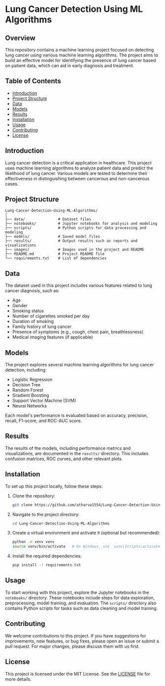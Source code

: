 

# Lung Cancer Detection Using ML Algorithms



## Overview

This repository contains a machine learning project focused on detecting lung cancer using various machine learning algorithms. The project aims to build an effective model for identifying the presence of lung cancer based on patient data, which can aid in early diagnosis and treatment.

## Table of Contents

- [Introduction](#introduction)
- [Project Structure](#project-structure)
- [Data](#data)
- [Models](#models)
- [Results](#results)
- [Installation](#installation)
- [Usage](#usage)
- [Contributing](#contributing)
- [License](#license)

## Introduction

Lung cancer detection is a critical application in healthcare. This project uses machine learning algorithms to analyze patient data and predict the likelihood of lung cancer. Various models are tested to determine their effectiveness in distinguishing between cancerous and non-cancerous cases.

## Project Structure

```
Lung-Cancer-Detection-Using-ML-Algorithms/
│
├── data/               # Dataset files
├── notebooks/          # Jupyter notebooks for analysis and modeling
├── scripts/            # Python scripts for data processing and modeling
├── models/             # Saved model files
├── results/            # Output results such as reports and visualizations
├── images/             # Images used in the project and README
├── README.md           # Project README file
└── requirements.txt    # List of dependencies
```

## Data

The dataset used in this project includes various features related to lung cancer diagnosis, such as:

- Age
- Gender
- Smoking status
- Number of cigarettes smoked per day
- Duration of smoking
- Family history of lung cancer
- Presence of symptoms (e.g., cough, chest pain, breathlessness)
- Medical imaging features (if applicable)



## Models

The project explores several machine learning algorithms for lung cancer detection, including:

- Logistic Regression
- Decision Tree
- Random Forest
- Gradient Boosting
- Support Vector Machine (SVM)
- Neural Networks

Each model's performance is evaluated based on accuracy, precision, recall, F1-score, and ROC-AUC score.



## Results

The results of the models, including performance metrics and visualizations, are documented in the `results/` directory. This includes confusion matrices, ROC curves, and other relevant plots.



## Installation

To set up this project locally, follow these steps:

1. Clone the repository:
   ```sh
   git clone https://github.com/atharva1554/Lung-Cancer-Detection-Using-ML-Algorithms.git
   ```

2. Navigate to the project directory:
   ```sh
   cd Lung-Cancer-Detection-Using-ML-Algorithms
   ```

3. Create a virtual environment and activate it (optional but recommended):
   ```sh
   python -m venv venv
   source venv/bin/activate   # On Windows, use `venv\Scripts\activate`
   ```

4. Install the required dependencies:
   ```sh
   pip install -r requirements.txt
   ```

## Usage

To start working with this project, explore the Jupyter notebooks in the `notebooks/` directory. These notebooks include steps for data exploration, preprocessing, model training, and evaluation. The `scripts/` directory also contains Python scripts for tasks such as data cleaning and model training.

## Contributing

We welcome contributions to this project. If you have suggestions for improvements, new features, or bug fixes, please open an issue or submit a pull request. For major changes, please discuss them with us first.

## License

This project is licensed under the MIT License. See the [LICENSE](LICENSE) file for more details.

